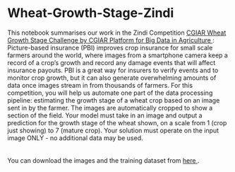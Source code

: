 # Wheat-Growth-Stage-Zindi
This notebook summarises our work in the Zindi Competition <a href='https://zindi.africa/competitions/cgiar-wheat-growth-stage-challenge'> CGIAR Wheat Growth Stage Challenge by CGIAR Platform for Big Data in Agriculture </a>: <br>
Picture-based insurance (PBI) improves crop insurance for small scale farmers around the world, where images from a smartphone camera keep a record of a crop’s growth and record any damage events that will affect insurance payouts. PBI is a great way for insurers to verify events and to monitor crop growth, but it can also generate overwhelming amounts of data once images stream in from thousands of farmers.
For this competition, you will help us automate one part of the data processing pipeline: estimating the growth stage of a wheat crop based on an image sent in by the farmer. The images are automatically cropped to show a section of the field. Your model must take in an image and output a prediction for the growth stage of the wheat shown, on a scale from 1 (crop just showing) to 7 (mature crop). Your solution must operate on the input image ONLY - no additional data may be used.<br><br><br>
You can download the images and the training dataset from <a href='https://zindi.africa/competitions/cgiar-wheat-growth-stage-challenge/data'> here </a>.

